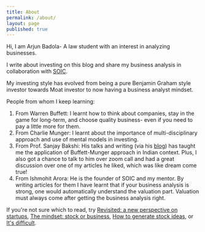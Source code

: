 ```yaml
---
title: About
permalink: /about/
layout: page
published: true
---
```

Hi, I am Arjun Badola- A law student with an interest in analyzing businesses.

I write about investing on this blog and share my business analysis in collaboration with [SOIC](https://soic.in/blogs).

My investing style has evolved from being a pure Benjamin Graham style investor towards Moat investor to now having a business analyst mindset.

People from whom I keep learning:

1. From Warren Buffett: I learnt how to think about companies, stay in the game for long-term, and choose quality business- even if you need to pay a little more for them.
2. From Charlie Munger: I learnt about the importance of multi-disciplinary approach and use of mental models in investing.
3. From Prof. Sanjay Bakshi: His talks and writing (via his [blog](https://fundooprofessor.wordpress.com/)) has taught me the application of Buffett-Munger approach in Indian context. Plus, I also got a chance to talk to him over zoom call and had a great discussion over one of my articles he liked, which was like dream come true!
4. From Ishmohit Arora: He is the founder of SOIC and my mentor. By writing articles for them I have learnt that if your business analysis is strong, one would automatically understand the valuation part. Valuation must always come after getting the business analysis right.

If you're not sure which to read, try [Revisited: a new perspective on startups](http://arjunbadola.blog/Revisited-A-New-Perspective-on-Startups/), [The mindset: stock or business](http://arjunbadola.blog/The-Mindset-Stock-or-Business/), [How to generate stock ideas](http://arjunbadola.blog/How-to-Generate-Stock-Ideas/), or [It's difficult](http://arjunbadola.blog/It's-Difficult/).
